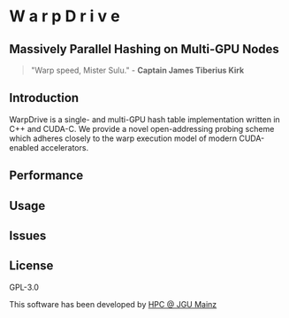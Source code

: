 # W a r p D r i v e
## Massively Parallel Hashing on Multi-GPU Nodes

> "Warp speed, Mister Sulu." - **Captain James Tiberius Kirk**

## Introduction
WarpDrive is a single- and multi-GPU hash table implementation written in C++ and CUDA-C.
We provide a novel open-addressing probing scheme which adheres closely to the warp execution model of modern CUDA-enabled accelerators.

## Performance

## Usage

## Issues

## License
GPL-3.0

This software has been developed by [HPC @ JGU Mainz](https://www.hpc.informatik.uni-mainz.de/)
